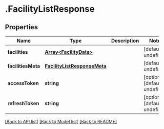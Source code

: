 # .FacilityListResponse

## Properties

Name | Type | Description | Notes
------------ | ------------- | ------------- | -------------
**facilities** | [**Array&lt;FacilityData&gt;**](FacilityData.md) |  | [default to undefined]
**facilitiesMeta** | [**FacilityListResponseMeta**](FacilityListResponseMeta.md) |  | [default to undefined]
**accessToken** | **string** |  | [optional] [default to undefined]
**refreshToken** | **string** |  | [optional] [default to undefined]


[[Back to API list]](../README.md#documentation-for-api-endpoints) [[Back to Model list]](../README.md#documentation-for-models) [[Back to README]](../README.md)

